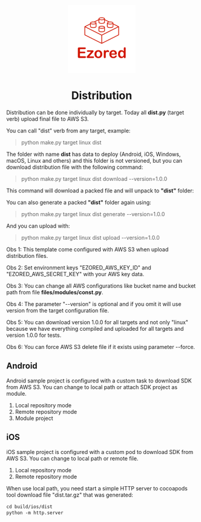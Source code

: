 <p align="center"><a href="https://github.com/ezored/ezored" target="_blank" rel="noopener noreferrer"><img width="180" src="../images/doc-logo.png" alt="ezored logo"></a></p>

<h1 align="center"><strong>Distribution</strong></h1>

Distribution can be done individually by target. Today all **dist.py** (target verb) upload final file to AWS S3.

You can call "dist" verb from any target, example:

> python make.py target linux dist

The folder with name **dist** has data to deploy (Android, iOS, Windows, macOS, Linux and others) and this folder is not versioned, but you can download distribution file with the following command:

> python make.py target linux dist download --version=1.0.0

This command will download a packed file and will unpack to **"dist"** folder:

You can also generate a packed **"dist"** folder again using:

> python make.py target linux dist generate --version=1.0.0

And you can upload with:

> python make.py target linux dist upload --version=1.0.0

Obs 1: This template come configured with AWS S3 when upload distribution files.

Obs 2: Set environment keys "EZORED_AWS_KEY_ID" and "EZORED_AWS_SECRET_KEY" with your AWS key data.

Obs 3: You can change all AWS configurations like bucket name and bucket path from file **files/modules/const.py**.

Obs 4: The parameter "--version" is optional and if you omit it will use version from the target configuration file.

Obs 5: You can download version 1.0.0 for all targets and not only "linux" because we have everything compiled and uploaded for all targets and version 1.0.0 for tests.

Obs 6: You can force AWS S3 delete file if it exists using parameter --force.

## Android

Android sample project is configured with a custom task to download SDK from AWS S3. You can change to local path or attach SDK project as module.

1. Local repository mode
2. Remote repository mode
2. Module project

## iOS

iOS sample project is configured with a custom pod to download SDK from AWS S3. You can change to local path or remote file.

1. Local repository mode
2. Remote repository mode

When use local path, you need start a simple HTTP server to cocoapods tool download file "dist.tar.gz" that was generated:

```
cd build/ios/dist
python -m http.server
```